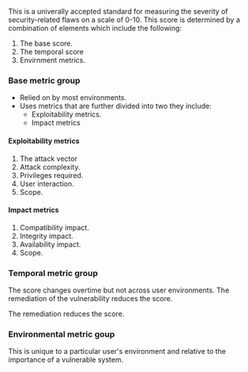 This is a univerally accepted standard for measuring the severity of security-related flaws on a scale of 0-10. This score is determined by a combination of elements which include the following:
1. The base score.
2. The temporal score 
3. Envirnment metrics.
### Base metric group
- Relied on by most environments. 
- Uses metrics that are further divided into two they include:
	- Exploitability metrics.
	- Impact metrics
#### Exploitability metrics
1. The attack vector
2. Attack complexity.
3. Privileges required.
4. User interaction.
5. Scope.
#### Impact metrics
1. Compatibility impact.
2. Integrity impact.
3. Availability impact.
4. Scope.
### Temporal metric group
The score changes overtime but not across user environments. The remediation of the vulnerability reduces the score.

The remediation reduces the score.

### Environmental metric goup
This is unique to a particular user's environment and relative to the importance of a vulnerable system.
